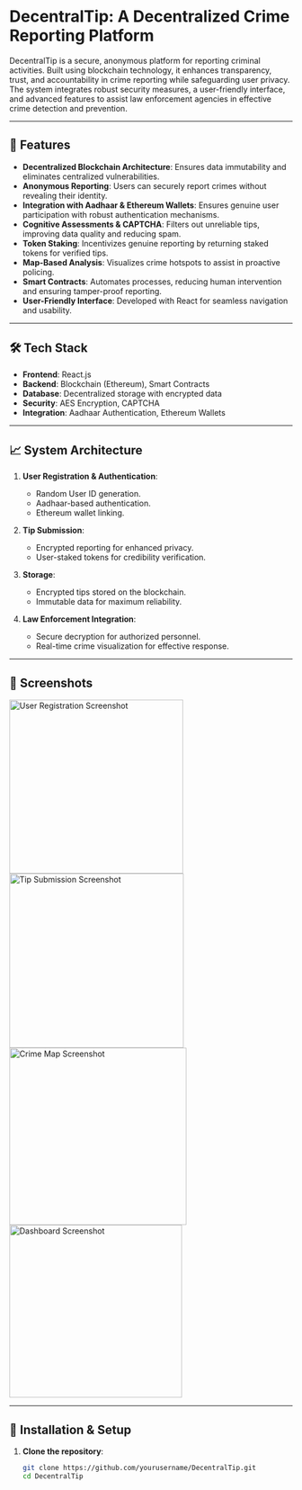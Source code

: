 # DecentralTip: A Decentralized Crime Reporting Platform

DecentralTip is a secure, anonymous platform for reporting criminal activities. Built using blockchain technology, it enhances transparency, trust, and accountability in crime reporting while safeguarding user privacy. The system integrates robust security measures, a user-friendly interface, and advanced features to assist law enforcement agencies in effective crime detection and prevention.

---

## 🚀 Features

- **Decentralized Blockchain Architecture**: Ensures data immutability and eliminates centralized vulnerabilities.
- **Anonymous Reporting**: Users can securely report crimes without revealing their identity.
- **Integration with Aadhaar & Ethereum Wallets**: Ensures genuine user participation with robust authentication mechanisms.
- **Cognitive Assessments & CAPTCHA**: Filters out unreliable tips, improving data quality and reducing spam.
- **Token Staking**: Incentivizes genuine reporting by returning staked tokens for verified tips.
- **Map-Based Analysis**: Visualizes crime hotspots to assist in proactive policing.
- **Smart Contracts**: Automates processes, reducing human intervention and ensuring tamper-proof reporting.
- **User-Friendly Interface**: Developed with React for seamless navigation and usability.

---

## 🛠️ Tech Stack

- **Frontend**: React.js
- **Backend**: Blockchain (Ethereum), Smart Contracts
- **Database**: Decentralized storage with encrypted data
- **Security**: AES Encryption, CAPTCHA
- **Integration**: Aadhaar Authentication, Ethereum Wallets

---

## 📈 System Architecture

1. **User Registration & Authentication**:
   - Random User ID generation.
   - Aadhaar-based authentication.
   - Ethereum wallet linking.

2. **Tip Submission**:
   - Encrypted reporting for enhanced privacy.
   - User-staked tokens for credibility verification.

3. **Storage**:
   - Encrypted tips stored on the blockchain.
   - Immutable data for maximum reliability.

4. **Law Enforcement Integration**:
   - Secure decryption for authorized personnel.
   - Real-time crime visualization for effective response.

---

## 📸 Screenshots


<img width="309" alt="User Registration Screenshot" src="https://github.com/user-attachments/assets/b24bed0f-eea0-49ac-bb97-9f324b91c938">


<img width="310" alt="Tip Submission Screenshot" src="https://github.com/user-attachments/assets/0c75ba4d-fc47-418d-9a42-8d1591c48014">


<img width="315" alt="Crime Map Screenshot" src="https://github.com/user-attachments/assets/6e72fa19-a443-4c28-8f03-965505539538">


<img width="307" alt="Dashboard Screenshot" src="https://github.com/user-attachments/assets/3817a5cf-fdad-4c29-9190-f87838f5f516">

---

## 🔧 Installation & Setup

1. **Clone the repository**:
   ```bash
   git clone https://github.com/yourusername/DecentralTip.git
   cd DecentralTip
